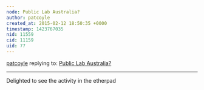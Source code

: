 ```yaml
---
node: Public Lab Australia? 
author: patcoyle
created_at: 2015-02-12 18:50:35 +0000
timestamp: 1423767035
nid: 11559
cid: 11159
uid: 77
---
```




[patcoyle](../profile/patcoyle) replying to: [Public Lab Australia? ](../notes/cobi/02-07-2015/public-lab-australia)

----
Delighted to see the activity in the etherpad